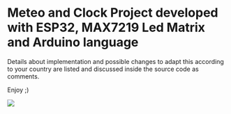 # Meteo and Clock Project developed with ESP32, MAX7219 Led Matrix and Arduino language

Details about implementation and possible changes to adapt this according to your country are listed and discussed inside the source code as comments.

Enjoy ;)

![](./pics/demo.gif)

